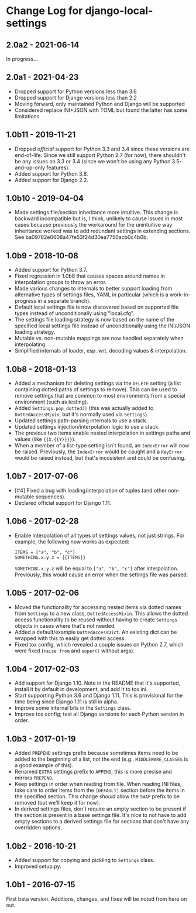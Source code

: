 # Change Log for django-local-settings

## 2.0a2 - 2021-06-14

In progress...

## 2.0a1 - 2021-04-23

- Dropped support for Python versions less than 3.6
- Dropped support for Django versions less than 2.2
- Moving forward, only maintained Python and Django will be supported
- Considered replace INI+JSON with TOML but found the latter has some
  limitations

## 1.0b11 - 2019-11-21

- Dropped *official* support for Python 3.3 and 3.4 since these versions are
  end-of-life. Since we still support Python 2.7 (for now), there shouldn't be
  any issues on 3.3 or 3.4 (since we won't be using any Python 3.5-and-up-only
  features).
- Added support for Python 3.8.
- Added support for Django 2.2.

## 1.0b10 - 2019-04-04

- Made settings file/section inheritance more intuitive. This change is
  backward incompatible but is, I think, unlikely to cause issues in
  most cases because previously the workaround for the unintuitive way
  inheritance worked was to add redundant settings in extending
  sections. See ba09782e0608a47fe53f24d30ea7750acb0c4b0b.

## 1.0b9 - 2018-10-08

- Added support for Python 3.7.
- Fixed regression in 1.0b8 that causes spaces around names in
  interpolation groups to throw an error.
- Made various changes to internals to better support loading from alternative
  types of settings files, YAML in particular (which is a work-in-progress in
  a separate branch).
- Default local settings file is now discovered based on supported file
  types instead of unconditionally using "local.cfg".
- The settings file loading strategy is now based on the name of the specified
  local settings file instead of unconditionally using the INI/JSON loading
  strategy.
- Mutable vs. non-mutable mappings are now handled separately when
  interpolating.
- Simplified internals of loader, esp. wrt. decoding values & interpolation.

## 1.0b8 - 2018-01-13

- Added a mechanism for deleting settings via the `DELETE` setting (a
  list containing dotted paths of settings to remove). This can be used
  to remove settings that are common to most environments from a special
  environment (such as testing).
- Added `Settings.pop_dotted()` (this was actually added to
  `DottedAccessMixin`, but it's normally used via `Settings`).
- Updated settings path-parsing internals to use a stack.
- Updated settings injection/interpolation logic to use a stack.
- The previous two items enable nested interpolation in settings paths
  and values (like `{{X.{{Y}}}}`).
- When a member of a list-type setting isn't found, an `IndexError` will
  now be raised. Previously, the `IndexError` would be caught and
  a `KeyError` would be raised instead, but that's incosistent and could
  be confusing.

## 1.0b7 - 2017-07-06

- [#4] Fixed a bug with loading/interpolation of tuples (and other non-mutable
  sequences).
- Declared official support for Django 1.11.

## 1.0b6 - 2017-02-28

- Enable interpolation of all types of settings values, not just strings. For
  example, the following now works as expected:

      ITEMS = ["a", "b", "c"]
      SOMETHING.x.y.z = {{ITEMS}}

  `SOMETHING.x.y.z` will be equal to `["a", "b", "c"]` after interpolation.
  Previously, this would cause an error when the settings file was parsed.

## 1.0b5 - 2017-02-06

- Moved the functionality for accessing nested items via dotted names
  from `Settings` to a new class, `DottedAccessMixin`. This allows the
  dotted access functionality to be reused without having to create
  `Settings` objects in cases where that's not needed.
- Added a default/example `DottedAccessDict`. An existing dict can be
  wrapped with this to easily get dotted access.
- Fixed tox config, which revealed a couple issues on Python 2.7, which
  were fixed (`raise from` and `super()` without args).

## 1.0b4 - 2017-02-03

- Add support for Django 1.10. Note in the README that it's supported, install
  it by default in development, and add it to tox.ini.
- Start supporting Python 3.6 and Django 1.11. This is provisional for the time
  being since Django 1.11 is still in alpha.
- Improve some internal bits in the `Settings` class.
- Improve tox config; test all Django versions for each Python version in order.

## 1.0b3 - 2017-01-19

- Added `PREPEND` settings prefix because sometimes items need to be added to
  the beginning of a list, not the end (e.g., `MIDDLEWARE_CLASSES` is a good
  example of this).
- Renamed `EXTRA` settings prefix to `APPEND`; this is more precise and mirrors
  `PREPEND`.
- Keep settings in order when reading from file. When reading INI files, take
  care to order items from the `[DEFAULT]` section before the items in the
  specified section. This change *should* allow the `SWAP` prefix to be
  removed (but we'll keep it for now).
- In derived settings files, don't require an empty section to be present if
  the section is present in a base settings file. It's nice to not have to add
  empty sections to a derived settings file for sections that don't have any
  overridden options.

## 1.0b2 - 2016-10-21

- Added support for copying and pickling to `Settings` class.
- Improved setup.py.

## 1.0b1 - 2016-07-15

First beta version. Additions, changes, and fixes will be noted from here on
out.
